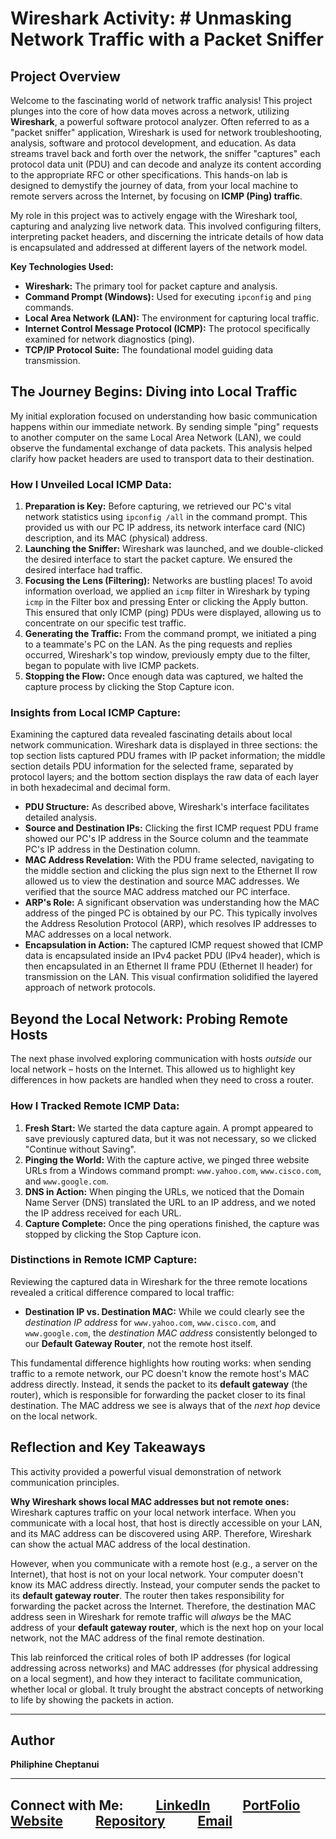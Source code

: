 # Wireshark Activity: # Unmasking Network Traffic with a Packet Sniffer

## Project Overview

Welcome to the fascinating world of network traffic analysis! This project plunges into the core of how data moves across a network, utilizing **Wireshark**, a powerful software protocol analyzer. Often referred to as a "packet sniffer" application, Wireshark is used for network troubleshooting, analysis, software and protocol development, and education. As data streams travel back and forth over the network, the sniffer "captures" each protocol data unit (PDU) and can decode and analyze its content according to the appropriate RFC or other specifications. This hands-on lab is designed to demystify the journey of data, from your local machine to remote servers across the Internet, by focusing on **ICMP (Ping) traffic**.

My role in this project was to actively engage with the Wireshark tool, capturing and analyzing live network data. This involved configuring filters, interpreting packet headers, and discerning the intricate details of how data is encapsulated and addressed at different layers of the network model.

**Key Technologies Used:**

* **Wireshark:** The primary tool for packet capture and analysis.
* **Command Prompt (Windows):** Used for executing `ipconfig` and `ping` commands.
* **Local Area Network (LAN):** The environment for capturing local traffic.
* **Internet Control Message Protocol (ICMP):** The protocol specifically examined for network diagnostics (ping).
* **TCP/IP Protocol Suite:** The foundational model guiding data transmission.

## The Journey Begins: Diving into Local Traffic

My initial exploration focused on understanding how basic communication happens within our immediate network. By sending simple "ping" requests to another computer on the same Local Area Network (LAN), we could observe the fundamental exchange of data packets. This analysis helped clarify how packet headers are used to transport data to their destination.

### How I Unveiled Local ICMP Data:

1.  **Preparation is Key:** Before capturing, we retrieved our PC's vital network statistics using `ipconfig /all` in the command prompt. This provided us with our PC IP address, its network interface card (NIC) description, and its MAC (physical) address.
2.  **Launching the Sniffer:** Wireshark was launched, and we double-clicked the desired interface to start the packet capture. We ensured the desired interface had traffic.
3.  **Focusing the Lens (Filtering):** Networks are bustling places! To avoid information overload, we applied an `icmp` filter in Wireshark by typing `icmp` in the Filter box and pressing Enter or clicking the Apply button. This ensured that only ICMP (ping) PDUs were displayed, allowing us to concentrate on our specific test traffic.
4.  **Generating the Traffic:** From the command prompt, we initiated a ping to a teammate's PC on the LAN. As the ping requests and replies occurred, Wireshark's top window, previously empty due to the filter, began to populate with live ICMP packets.
5.  **Stopping the Flow:** Once enough data was captured, we halted the capture process by clicking the Stop Capture icon.

### Insights from Local ICMP Capture:

Examining the captured data revealed fascinating details about local network communication. Wireshark data is displayed in three sections: the top section lists captured PDU frames with IP packet information; the middle section details PDU information for the selected frame, separated by protocol layers; and the bottom section displays the raw data of each layer in both hexadecimal and decimal form.

* **PDU Structure:** As described above, Wireshark's interface facilitates detailed analysis.
* **Source and Destination IPs:** Clicking the first ICMP request PDU frame showed our PC's IP address in the Source column and the teammate PC's IP address in the Destination column.
* **MAC Address Revelation:** With the PDU frame selected, navigating to the middle section and clicking the plus sign next to the Ethernet II row allowed us to view the destination and source MAC addresses. We verified that the source MAC address matched our PC interface.
* **ARP's Role:** A significant observation was understanding how the MAC address of the pinged PC is obtained by our PC. This typically involves the Address Resolution Protocol (ARP), which resolves IP addresses to MAC addresses on a local network.
* **Encapsulation in Action:** The captured ICMP request showed that ICMP data is encapsulated inside an IPv4 packet PDU (IPv4 header), which is then encapsulated in an Ethernet II frame PDU (Ethernet II header) for transmission on the LAN. This visual confirmation solidified the layered approach of network protocols.

## Beyond the Local Network: Probing Remote Hosts

The next phase involved exploring communication with hosts *outside* our local network – hosts on the Internet. This allowed us to highlight key differences in how packets are handled when they need to cross a router.

### How I Tracked Remote ICMP Data:

1.  **Fresh Start:** We started the data capture again. A prompt appeared to save previously captured data, but it was not necessary, so we clicked "Continue without Saving".
2.  **Pinging the World:** With the capture active, we pinged three website URLs from a Windows command prompt: `www.yahoo.com`, `www.cisco.com`, and `www.google.com`.
3.  **DNS in Action:** When pinging the URLs, we noticed that the Domain Name Server (DNS) translated the URL to an IP address, and we noted the IP address received for each URL.
4.  **Capture Complete:** Once the ping operations finished, the capture was stopped by clicking the Stop Capture icon.

### Distinctions in Remote ICMP Capture:

Reviewing the captured data in Wireshark for the three remote locations  revealed a critical difference compared to local traffic:

* **Destination IP vs. Destination MAC:** While we could clearly see the *destination IP address* for `www.yahoo.com`, `www.cisco.com`, and `www.google.com`, the *destination MAC address* consistently belonged to our **Default Gateway Router**, not the remote host itself.

This fundamental difference highlights how routing works: when sending traffic to a remote network, our PC doesn't know the remote host's MAC address directly. Instead, it sends the packet to its **default gateway** (the router), which is responsible for forwarding the packet closer to its final destination. The MAC address we see is always that of the *next hop* device on the local network.

## Reflection and Key Takeaways

This activity provided a powerful visual demonstration of network communication principles.

**Why Wireshark shows local MAC addresses but not remote ones:**
Wireshark captures traffic on your local network interface. When you communicate with a local host, that host is directly accessible on your LAN, and its MAC address can be discovered using ARP. Therefore, Wireshark can show the actual MAC address of the local destination.

However, when you communicate with a remote host (e.g., a server on the Internet), that host is not on your local network. Your computer doesn't know its MAC address directly. Instead, your computer sends the packet to its **default gateway router**. The router then takes responsibility for forwarding the packet across the Internet. Therefore, the destination MAC address seen in Wireshark for remote traffic will *always* be the MAC address of your **default gateway router**, which is the next hop on your local network, not the MAC address of the final remote destination.

This lab reinforced the critical roles of both IP addresses (for logical addressing across networks) and MAC addresses (for physical addressing on a local segment), and how they interact to facilitate communication, whether local or global. It truly brought the abstract concepts of networking to life by showing the packets in action.

---
## Author

**Philiphine Cheptanui**


---
**Connect with Me:** &emsp;&emsp;
[LinkedIn](http://linkedin.com/in/philiphinecheptanui) &emsp;&emsp;
[PortFolio Website](https://compnetworksecurity.blogspot.com/) &emsp;&emsp;
[Repository](https://github.com/philiphineck/Use-Wireshark-to-View-Network-Traffic) &emsp;&emsp;
[Email](koimaphilipine@gmail.com) &emsp;&emsp;
---
